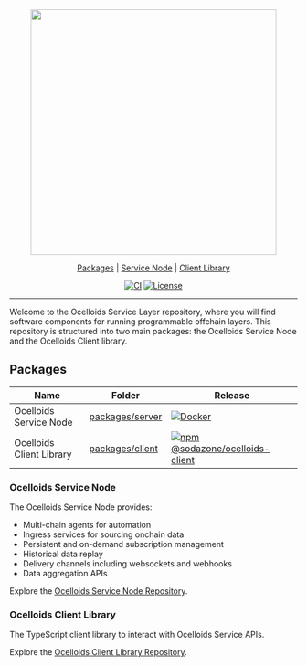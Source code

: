 <div align="center">

<picture>
  <img
    src="https://github.com/sodazone/ocelloids-services/blob/main/.github/assets/oc_services.png?raw=true"
    width="430"
    height="auto"
    alt=""
  />
</picture>

[Packages](https://github.com/sodazone/ocelloids-services/#packages) | [Service Node](https://github.com/sodazone/ocelloids-services/blob/main/packages/server/) | [Client Library](https://github.com/sodazone/ocelloids-services/blob/main/packages/client/)

<p align="center">
  <a href="https://github.com/sodazone/ocelloids-services/actions/workflows/ci.yml"><img
      src="https://img.shields.io/github/actions/workflow/status/sodazone/ocelloids-server/ci.yml?branch=main&color=69D2E7&labelColor=A7DBD8"
      alt="CI"
    /></a>
  <a href="https://github.com/sodazone/ocelloids-services/blob/main/LICENSE"><img
      src="https://img.shields.io/github/license/sodazone/ocelloids-server?color=69D2E7&labelColor=A7DBD8"
      alt="License"
    /></a>
</p>
</div>

---

Welcome to the Ocelloids Service Layer repository, where you will find software components for running programmable offchain layers. This repository is structured into two main packages: the Ocelloids Service Node and the Ocelloids Client library.

## Packages

| Name | Folder | Release |
| ---- | ------ | ------- |
| Ocelloids Service Node | [packages/server](https://github.com/sodazone/ocelloids-services/blob/main/packages/server/) | [![Docker](https://img.shields.io/docker/v/sodazone/ocelloids-integrated-node?label=docker&style=flat&color=69D2E7&labelColor=69D2E7&logo=npm&logoColor=333333)](https://hub.docker.com/r/sodazone/ocelloids-integrated-node) |
| Ocelloids Client Library | [packages/client](https://github.com/sodazone/ocelloids-services/blob/main/packages/client/) | <a href="https://www.npmjs.com/package/@sodazone/ocelloids-client"><img src="https://img.shields.io/npm/v/@sodazone/ocelloids-client?color=69D2E7&labelColor=69D2E7&logo=npm&logoColor=333333" alt="npm @sodazone/ocelloids-client" /></a> |

### Ocelloids Service Node

The Ocelloids Service Node provides:

- Multi-chain agents for automation
- Ingress services for sourcing onchain data
- Persistent and on-demand subscription management
- Historical data replay
- Delivery channels including websockets and webhooks
- Data aggregation APIs

Explore the [Ocelloids Service Node Repository](https://github.com/sodazone/ocelloids-services/blob/main/packages/server/).

### Ocelloids Client Library

The TypeScript client library to interact with Ocelloids Service APIs.

Explore the [Ocelloids Client Library Repository](https://github.com/sodazone/ocelloids-services/blob/main/packages/client/).



